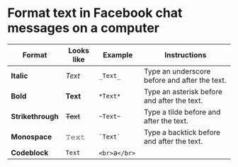 # Format text in Facebook chat messages on a computer

| Format         | Looks like | Example    | Instructions                                                                 |
|----------------|------------|------------|-------------------------------------------------------------------------------|
| **Italic**     | *Text* | `_Text_`    | Type an underscore before and after the text.                                |
| **Bold**       | **Text**   | `*Text*`    | Type an asterisk before and after the text.                                  |
| **Strikethrough** | ~~Text~~ | `~Text~`    | Type a tilde before and after the text.                                      |
| **Monospace**  | 𝚃𝚎𝚡𝚝 | `` `Text` `` | Type a backtick before and after the text.                                   |
| **Codeblock**  | `Text` | ```<br>```a```</br> ``` | | 1. Type three backticks<br>2. Type one line break (press **Shift** + **Return**)<br>3. Type your text<br>4. Type another line break (press **Shift** + **Return**)<br>5. Type three more backticks |
